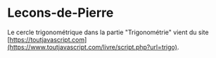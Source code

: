 # Lecons-de-Pierre

Le cercle trigonométrique dans la partie "Trigonométrie" vient du site [https://toutjavascript.com](https://www.toutjavascript.com/livre/script.php?url=trigo).

